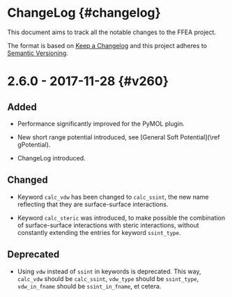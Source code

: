 ChangeLog {#changelog}
============

This document aims to track all the notable changes to the FFEA project.

The format is based on [Keep a Changelog](http://keepachangelog.com/en/1.0.0/)
and this project adheres to [Semantic Versioning](http://semver.org/spec/v2.0.0.html).



2.6.0 - 2017-11-28 {#v260}
=========================


Added
-----

* Performance significantly improved for the PyMOL plugin.

* New short range potential introduced, see [General Soft Potential](\ref gPotential).

* ChangeLog introduced.


Changed
-------

* Keyword ` calc_vdw ` has been changed to ` calc_ssint `,
	the new name reflecting that they are surface-surface interactions.

* Keyword ` calc_steric ` was introduced, to make possible 
	the combination of surface-surface interactions 
   with steric interactions, without constantly extending the 
	entries for keyword ` ssint_type `.


Deprecated
-----------


* Using ` vdw ` instead of ` ssint ` in keywords is deprecated. 
	This way, ` calc_vdw ` should be ` calc_ssint `, 
	` vdw_type ` should be ` ssint_type `, ` vdw_in_fname ` should 
   be ` ssint_in_fname `, et cetera.


